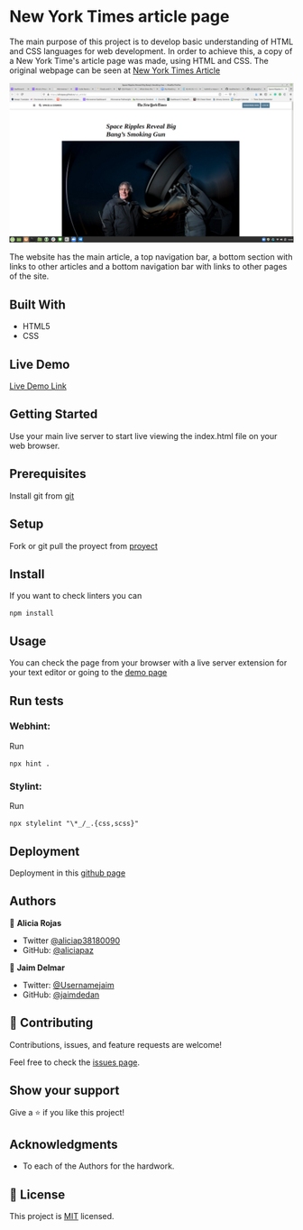 # New York Times article page

The main purpose of this project is to develop basic understanding of HTML and CSS languages for web development. In order to achieve this, a copy of a New York Time's article page was made, using HTML and CSS.
The original webpage can be seen at [New York Times Article](https://www.nytimes.com/2014/03/18/science/space/detection-of-waves-in-space-buttresses-landmark-theory-of-big-bang.html?_r=0#)

![screenshot](./app_screenshot.png)

The website has the main article, a top navigation bar, a bottom section with links to other articles and a bottom navigation bar with links to other pages of the site.

## Built With

- HTML5
- CSS

## Live Demo

[Live Demo Link](https://livedemo.com)

## Getting Started

Use your main live server to start live viewing the index.html file on your web browser.

## Prerequisites

Install git from [git](https://git-scm.com/)

## Setup

Fork or git pull the proyect from [proyect](https://github.com/aliciapaz/nyork-article.git)

## Install

If you want to check linters you can

```
npm install
```

## Usage

You can check the page from your browser with a live server extension for your text editor or going to the [demo page](https://rawcdn.githack.com/aliciapaz/nyt-article/c4acd60274eef7af942f3f549a4d3a005356cf3f/index.html)

## Run tests

### Webhint:

Run
```
npx hint .
```

### Stylint:

Run
```
npx stylelint "\*_/_.{css,scss}"
```

## Deployment

Deployment in this [github page](https://aliciapaz.github.io/nyt-article/)
## Authors

👤 **Alicia Rojas**

- Twitter [@aliciap38180090](https://twitter.com/@aliciap38180090)
- GitHub: [@aliciapaz](https://github.com/aliciapaz)

👤 **Jaim Delmar**

- Twitter: [@Usernamejaim](https://twitter.com/Usernamejaim)
- GitHub: [@jaimdedan](https://github.com/jaimdedan)

## 🤝 Contributing

Contributions, issues, and feature requests are welcome!

Feel free to check the [issues page](issues/).

## Show your support

Give a ⭐️ if you like this project!

## Acknowledgments

- To each of the Authors for the hardwork.

## 📝 License

This project is [MIT](lic.url) licensed.
